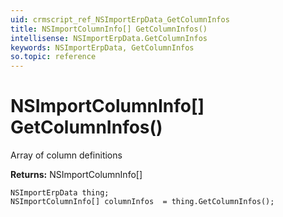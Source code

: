 ```yaml
---
uid: crmscript_ref_NSImportErpData_GetColumnInfos
title: NSImportColumnInfo[] GetColumnInfos()
intellisense: NSImportErpData.GetColumnInfos
keywords: NSImportErpData, GetColumnInfos
so.topic: reference
---
```


# NSImportColumnInfo[] GetColumnInfos()

Array of column definitions

**Returns:** NSImportColumnInfo[]

```crmscript
NSImportErpData thing;
NSImportColumnInfo[] columnInfos  = thing.GetColumnInfos();
```

